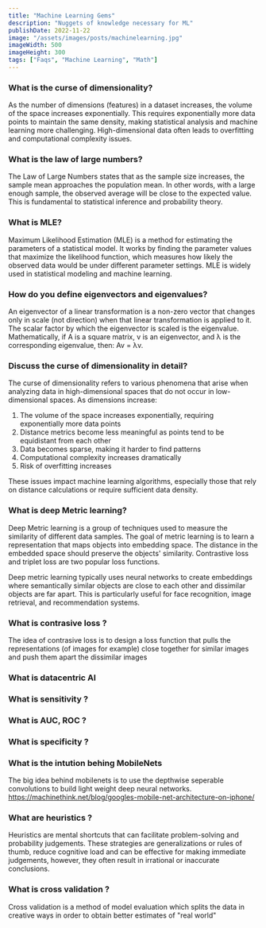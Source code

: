 ```yaml
---
title: "Machine Learning Gems"
description: "Nuggets of knowledge necessary for ML"
publishDate: 2022-11-22
image: "/assets/images/posts/machinelearning.jpg"
imageWidth: 500
imageHeight: 300
tags: ["Faqs", "Machine Learning", "Math"]
---
```


### What is the curse of dimensionality?

As the number of dimensions (features) in a dataset increases, the volume of the space increases exponentially. This requires exponentially more data points to maintain the same density, making statistical analysis and machine learning more challenging. High-dimensional data often leads to overfitting and computational complexity issues.

### What is the law of large numbers?

The Law of Large Numbers states that as the sample size increases, the sample mean approaches the population mean. In other words, with a large enough sample, the observed average will be close to the expected value. This is fundamental to statistical inference and probability theory.

### What is MLE?

Maximum Likelihood Estimation (MLE) is a method for estimating the parameters of a statistical model. It works by finding the parameter values that maximize the likelihood function, which measures how likely the observed data would be under different parameter settings. MLE is widely used in statistical modeling and machine learning.

### How do you define eigenvectors and eigenvalues?

An eigenvector of a linear transformation is a non-zero vector that changes only in scale (not direction) when that linear transformation is applied to it. The scalar factor by which the eigenvector is scaled is the eigenvalue. Mathematically, if A is a square matrix, v is an eigenvector, and λ is the corresponding eigenvalue, then: Av = λv.

### Discuss the curse of dimensionality in detail?

The curse of dimensionality refers to various phenomena that arise when analyzing data in high-dimensional spaces that do not occur in low-dimensional spaces. As dimensions increase:

1. The volume of the space increases exponentially, requiring exponentially more data points
2. Distance metrics become less meaningful as points tend to be equidistant from each other
3. Data becomes sparse, making it harder to find patterns
4. Computational complexity increases dramatically
5. Risk of overfitting increases

These issues impact machine learning algorithms, especially those that rely on distance calculations or require sufficient data density.

### What is deep Metric learning?

Deep Metric learning is a group of techniques used to measure the similarity of different data samples. The goal of metric learning is to learn a representation that maps objects into embedding space. The distance in the embedded space should preserve the objects' similarity. Contrastive loss and triplet loss are two popular loss functions.

Deep metric learning typically uses neural networks to create embeddings where semantically similar objects are close to each other and dissimilar objects are far apart. This is particularly useful for face recognition, image retrieval, and recommendation systems.


### What is contrasive loss ?

The idea of contrasive loss is to design a loss function that pulls the representations (of images for example) close together for similar images and push them apart the dissimilar images

### What is datacentric AI
### What is sensitivity ?
### What is AUC, ROC ?
### What is specificity ?


### What is the intution behing MobileNets
The big idea behind mobilenets is to use the depthwise seperable convolutions to build light weight deep neural networks. https://machinethink.net/blog/googles-mobile-net-architecture-on-iphone/

### What are heuristics ?
Heuristics are mental shortcuts that can facilitate problem-solving and probability judgements. These strategies are generalizations or rules of thumb, reduce cognitive load and can be effective for making immediate judgements, however, they often result in irrational or inaccurate conclusions.

### What is cross validation ?
Cross validation is a method of model evaluation which splits the data in creative ways in order to obtain better estimates of "real world"